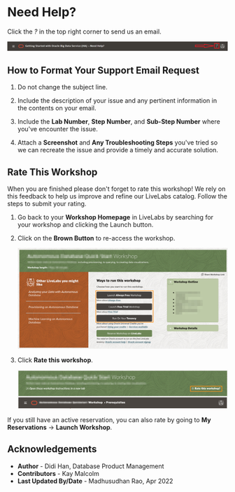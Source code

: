 # Need Help?   

Click the *?* in the top right corner to send us an email.

![help](images/help-button.png)


## **How to Format Your Support Email Request**

1. Do not change the subject line. 
2. Include the description of your issue and any pertinent information in the contents on your email.

3. Include the **Lab Number**, **Step Number**, and **Sub-Step Number** where you've encounter the issue. 
4. Attach a **Screenshot** and **Any Troubleshooting Steps** you've tried so we can recreate the issue and provide a timely and accurate solution.

## **Rate This Workshop**
When you are finished please don't forget to rate this workshop!  We rely on this feedback to help us improve and refine our LiveLabs catalog.  Follow the steps to submit your rating. 

1.  Go back to your **Workshop Homepage** in LiveLabs by searching for your workshop and clicking the Launch button.

2.  Click on the **Brown Button** to re-access the workshop.

    ![](images/workshop-homepage-2.png " ")

3.  Click **Rate this workshop**.

    ![](images/rate-this-workshop.png " ")

If you still have an active reservation, you can also rate by going to **My Reservations** -> **Launch Workshop**.

## Acknowledgements

* **Author** - Didi Han, Database Product Management
* **Contributors** - Kay Malcolm
* **Last Updated By/Date** - Madhusudhan Rao, Apr 2022